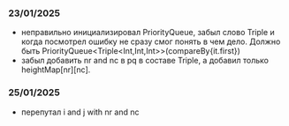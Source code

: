 ### 23/01/2025
- неправильно инициализировал PriorityQueue, забыл слово Triple и когда посмотрел ошибку не 
сразу смог понять в чем дело. Должно быть PriorityQueue<Triple<Int,Int,Int>>(compareBy{it.first})
- забыл добавить nr and nc в pq в составе Triple, а добавил только heightMap[nr][nc].

### 25/01/2025
- перепутал i and j with nr and nc